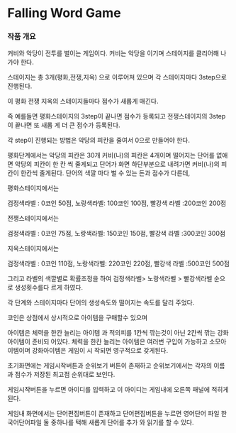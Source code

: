 <h1>Falling Word Game</h1>
<h3>작품 개요</h3>
커비와 악당이 전투를 벌이는 게임이다. 커비는 악당을 이기며 스테이지를 클리어해 나가야 한다.<br>

스테이지는 총 3개(평화,전쟁,지옥) 으로 이루어져 있으며 각 스테이지마다 3step으로 진행된다.<br>

이 평화 전쟁 지옥의 스테이지들마다 점수가 새롭게 매긴다.<br>

즉 예를들면 평화스테이지의 3step이 끝나면 점수가 등록되고 전쟁스테이지의 3step이 끝나면 또 새롭
게 더 큰 점수가 등록된다.<br>

각 step이 진행되는 방법은 악당의 피칸을 줄여서 0으로 만들어야 한다.<br>

평화단계에서는 악당의 피칸은 30개 커비(나)의 피칸은 4개이며 떨어지는 단어를 없애면 악당의 피칸이
한 칸 씩 줄게되고 단어가 화면 하단부분으로 내려가면 커비(나)의 피칸이 한칸씩 줄게된다. 단어의 색깔
마다 벌 수 있는 돈과 점수가 다른데,<br>

평화스테이지에서는<br>

검정색라벨 : 0코인 50점, 노랑색라벨: 100코인 100점, 빨강색 라벨 :200코인 200점<br>

전쟁스테이지에서는<br>

검정색라벨 : 0코인 75점, 노랑색라벨: 150코인 150점, 빨강색 라벨 :300코인 300점<br>

지옥스테이지에서는<br>

검정색라벨 : 0코인 110점, 노랑색라벨: 220코인 220점, 빨강색 라벨 :500코인 500점<br>

그리고 라벨의 색깔별로 확률조정을 하여 검정색라벨> 노랑색라벨 > 빨강색라벨 순으로 생성횟수를다
르게 하였다.<br>

각 단계와 스테이지마다 단어의 생성속도와 떨어지는 속도를 달리 주었다.<br>

코인은 상점에서 상시적으로 아이템을 구매할수 있으며<br>

아이템은 체력을 한칸 늘리는 아이템 과 적의피를 1칸씩 깎는것이 아닌 2칸씩 깎는 강화아이템이 준비되
어있다. 체력을 한칸 늘리는 아이템은 여러번 구입이 가능하고 소모아이템이며 강화아이템은 게임이 시
작되면 영구적으로 갖게된다.<br>

초기화면에는 게임시작버튼과 순위보기 버튼이 존재하고 순위보기에서는 각자의 이름과 점수가 저장된
최고점 순위대로 보인다.<br>

게임시작버튼을 누르면 아이디를 입력하고 이 아이디는 게임내에 오른쪽 패널에 적히게 된다.<br>

게임내 화면에서는 단어편집버튼이 존재하고 단어편집버튼을 누르면 영어단어 파일 한국어단어파일 둘
중하나를 택해 새롭게 단어를 추가 와 읽기를 할 수 있다.<br>
